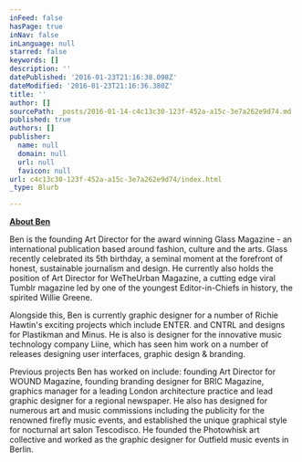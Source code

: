 ```yaml
---
inFeed: false
hasPage: true
inNav: false
inLanguage: null
starred: false
keywords: []
description: ''
datePublished: '2016-01-23T21:16:38.098Z'
dateModified: '2016-01-23T21:16:36.380Z'
title: ''
author: []
sourcePath: _posts/2016-01-14-c4c13c30-123f-452a-a15c-3e7a262e9d74.md
published: true
authors: []
publisher:
  name: null
  domain: null
  url: null
  favicon: null
url: c4c13c30-123f-452a-a15c-3e7a262e9d74/index.html
_type: Blurb

---
```

**[About Ben][0]**

Ben is the founding Art Director for the award winning Glass Magazine - an international publication based around fashion, culture and the arts. Glass recently celebrated its 5th birthday, a seminal moment at the forefront of honest, sustainable journalism and design. He currently also holds the position of Art Director for WeTheUrban Magazine, a cutting edge viral Tumblr magazine led by one of the youngest Editor-in-Chiefs in history, the spirited Willie Greene.

Alongside this, Ben is currently graphic designer for a number of Richie Hawtin's exciting projects which include ENTER. and CNTRL and designs for Plastikman and Minus. He is also is designer for the innovative music technology company Liine, which has seen him work on a number of releases designing user interfaces, graphic design & branding.

Previous projects Ben has worked on include: founding Art Director for WOUND Magazine, founding branding designer for BRIC Magazine, graphics manager for a leading London architecture practice and lead graphic designer for a regional newspaper. He also has designed for numerous art and music commissions including the publicity for the renowned firefly music events, and established the unique graphical style for nocturnal art salon Tescodisco. He founded the Photowhisk art collective and worked as the graphic designer for Outfield music events in Berlin.

[0]: www.benslater.co.uk